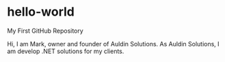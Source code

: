 # hello-world
My First GitHub Repository

Hi, I am Mark, owner and founder of Auldin Solutions.  As Auldin Solutions, I am develop .NET solutions for my clients.
